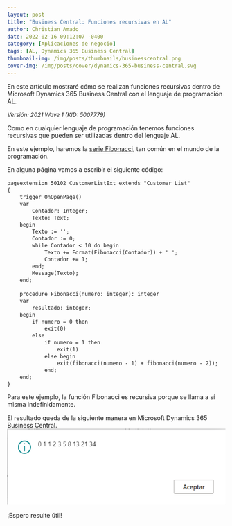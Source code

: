 ```yaml
---
layout: post
title: "Business Central: Funciones recursivas en AL"
author: Christian Amado
date: 2022-02-16 09:12:07 -0400
category: [Aplicaciones de negocio]
tags: [AL, Dynamics 365 Business Central]
thumbnail-img: /img/posts/thumbnails/businesscentral.png
cover-img: /img/posts/cover/dynamics-365-business-central.svg
---
```


En este artículo mostraré cómo se realizan funciones recursivas dentro de Microsoft Dynamics 365 Business Central con el lenguaje de programación AL.

<!--more-->
*<font size="2">Versión: 2021 Wave 1 (KID: 5007779)</font>*

Como en cualquier lenguaje de programación tenemos funciones recursivas que pueden ser utilizadas dentro del lenguaje AL.  

En este ejemplo, haremos la [serie Fibonacci](https://es.wikipedia.org/wiki/Sucesi%C3%B3n_de_Fibonacci), tan común en el mundo de la programación.  

En alguna página vamos a escribir el siguiente código:
```
pageextension 50102 CustomerListExt extends "Customer List"
{
    trigger OnOpenPage()
    var
        Contador: Integer;
        Texto: Text;
    begin
        Texto := '';
        Contador := 0;
        while Contador < 10 do begin
            Texto += Format(Fibonacci(Contador)) + ' ';
            Contador += 1;
        end;
        Message(Texto);
    end;

    procedure Fibonacci(numero: integer): integer
    var
        resultado: integer;
    begin
        if numero = 0 then
            exit(0)
        else
            if numero = 1 then
                exit(1)
            else begin
                exit(fibonacci(numero - 1) + fibonacci(numero - 2));
            end;
    end;
}
```

Para este ejemplo, la función Fibonacci es recursiva porque se llama a sí misma indefinidamente.

El resultado queda de la siguiente manera en Microsoft Dynamics 365 Business Central.  
![](/img/posts/2022/02/16/Recursivo1.png)  

¡Espero resulte útil!